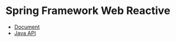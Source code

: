 # Spring Framework Web Reactive
- [Document](https://docs.spring.io/spring-framework/docs/current/spring-framework-reference/web-reactive.html#spring-webflux)
- [Java API](https://docs.spring.io/spring/docs/current/javadoc-api/overview-summary.html)

